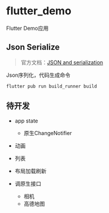 # flutter_demo

Flutter Demo应用

## Json Serialize
> 官方文档：[JSON and serialization](https://flutter.dev/docs/development/data-and-backend/json)

Json序列化，代码生成命令
```
flutter pub run build_runner build
```

## 待开发

+ app state
    + 原生ChangeNotifier

+ 动画

+ 列表

+ 布局加载刷新
   
+ 调原生接口
    + 相机
    + 高德地图
    